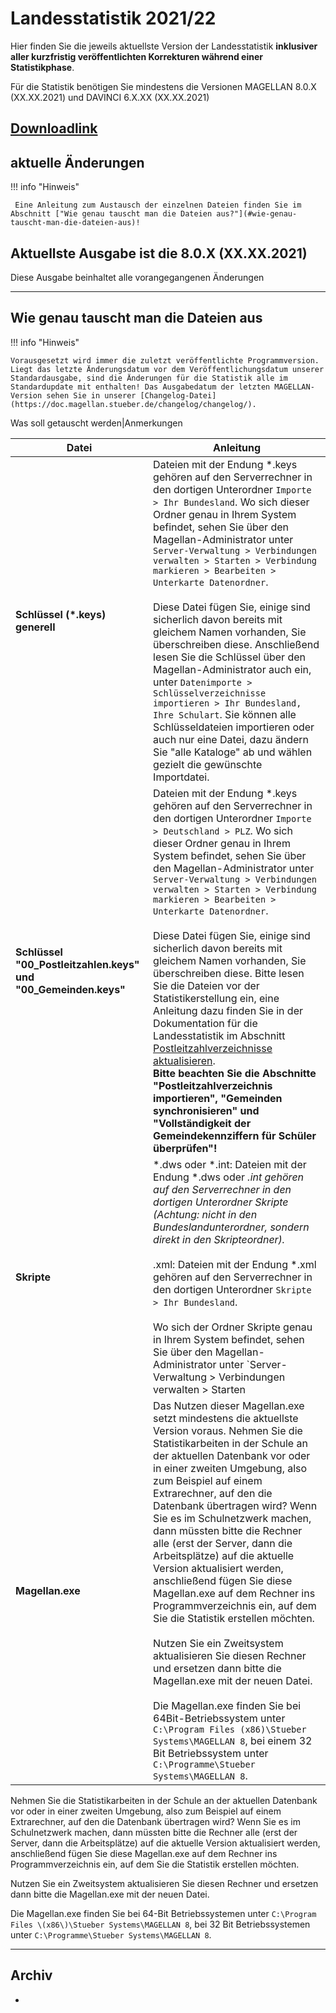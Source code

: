 # Landesstatistik 2021/22

Hier finden Sie die jeweils aktuellste Version der Landesstatistik **inklusiver aller kurzfristig veröffentlichten Korrekturen während einer Statistikphase**.

Für die Statistik benötigen Sie mindestens die Versionen MAGELLAN 8.0.X (XX.XX.2021) und DAVINCI 6.X.XX (XX.XX.2021)

## [**Downloadlink**](https://my.hidrive.com/share/)

## aktuelle Änderungen

!!! info "Hinweis"

     Eine Anleitung zum Austausch der einzelnen Dateien finden Sie im Abschnitt ["Wie genau tauscht man die Dateien aus?"](#wie-genau-tauscht-man-die-dateien-aus)!

## Aktuellste Ausgabe ist die 8.0.X (XX.XX.2021)

Diese Ausgabe beinhaltet alle vorangegangenen Änderungen

---

## Wie genau tauscht man die Dateien aus

!!! info "Hinweis"

    Vorausgesetzt wird immer die zuletzt veröffentlichte Programmversion. Liegt das letzte Änderungsdatum vor dem Veröffentlichungsdatum unserer Standardausgabe, sind die Änderungen für die Statistik alle im Standardupdate mit enthalten! Das Ausgabedatum der letzten MAGELLAN-Version sehen Sie in unserer [Changelog-Datei](https://doc.magellan.stueber.de/changelog/changelog/).

Was soll getauscht werden|Anmerkungen

Datei|Anleitung
--|--
**Schlüssel (*.keys) generell**|Dateien mit der Endung \*.keys gehören auf den Serverrechner in den dortigen Unterordner `Importe > Ihr Bundesland`. Wo sich dieser Ordner genau in Ihrem System befindet, sehen Sie über den Magellan-Administrator unter `Server-Verwaltung > Verbindungen verwalten > Starten > Verbindung markieren > Bearbeiten > Unterkarte Datenordner`. <br/><br/>Diese Datei fügen Sie, einige sind sicherlich davon bereits mit gleichem Namen vorhanden, Sie überschreiben diese. Anschließend lesen Sie die Schlüssel über den Magellan-Administrator auch ein, unter `Datenimporte > Schlüsselverzeichnisse importieren > Ihr Bundesland, Ihre Schulart`. Sie können alle Schlüsseldateien importieren oder auch nur eine Datei, dazu ändern Sie "alle Kataloge" ab und wählen gezielt die gewünschte Importdatei.
**Schlüssel "00_Postleitzahlen.keys" und "00_Gemeinden.keys"**|Dateien mit der Endung *.keys gehören auf den Serverrechner in den dortigen Unterordner `Importe > Deutschland > PLZ`. Wo sich dieser Ordner genau in Ihrem System befindet, sehen Sie über den Magellan-Administrator unter `Server-Verwaltung > Verbindungen verwalten > Starten > Verbindung markieren > Bearbeiten > Unterkarte Datenordner`.<br/><br/>Diese Datei fügen Sie, einige sind sicherlich davon bereits mit gleichem Namen vorhanden, Sie überschreiben diese. Bitte lesen Sie die Dateien vor der Statistikerstellung ein, eine Anleitung dazu finden Sie in der Dokumentation für die Landesstatistik im Abschnitt [Postleitzahlverzeichnisse aktualisieren](https://doc.ls.stueber.de/schluesselverzeichnisse/#postleitzahlverzeichnisse-aktualisieren).<br>**Bitte beachten Sie die Abschnitte  "Postleitzahlverzeichnis importieren", "Gemeinden synchronisieren" und "Vollständigkeit der Gemeindekennziffern für Schüler überprüfen"!**
**Skripte**| \*.dws oder \*.int: Dateien mit der Endung \*.dws oder *.int  gehören auf den Serverrechner in den dortigen Unterordner Skripte (Achtung: nicht in den Bundeslandunterordner, sondern direkt in den Skripteordner).<br/><br/>*.xml: Dateien mit der Endung *.xml gehören auf den Serverrechner in den dortigen Unterordner `Skripte > Ihr Bundesland`. <br/><br/>Wo sich der Ordner Skripte genau in Ihrem System befindet, sehen Sie über den Magellan-Administrator unter `Server-Verwaltung > Verbindungen verwalten > Starten|Verbindung markieren > Bearbeiten > Unterkarte Datenordner`.
**Magellan.exe**|Das Nutzen dieser Magellan.exe setzt mindestens die aktuellste Version voraus. Nehmen Sie die Statistikarbeiten in der Schule an der aktuellen Datenbank vor oder in einer zweiten Umgebung, also zum Beispiel auf einem Extrarechner, auf den die Datenbank übertragen wird? Wenn Sie es im Schulnetzwerk machen, dann müssten bitte die Rechner alle (erst der Server, dann die Arbeitsplätze) auf die aktuelle Version aktualisiert werden, anschließend fügen Sie diese Magellan.exe auf dem Rechner ins Programmverzeichnis ein, auf dem Sie die Statistik erstellen möchten.<br><br>Nutzen Sie ein Zweitsystem aktualisieren Sie diesen Rechner und ersetzen dann bitte die Magellan.exe mit der neuen Datei.<br/><br/>Die Magellan.exe finden Sie bei 64Bit-Betriebssystem unter `C:\Program Files (x86)\Stueber Systems\MAGELLAN 8`, bei einem 32 Bit Betriebssystem unter `C:\Programme\Stueber Systems\MAGELLAN 8`.

Nehmen Sie die Statistikarbeiten in der Schule an der aktuellen Datenbank vor oder in einer zweiten Umgebung, also zum Beispiel auf einem Extrarechner, auf den die Datenbank übertragen wird? Wenn Sie es im Schulnetzwerk machen, dann müssten bitte die Rechner alle \(erst der Server, dann die Arbeitsplätze\) auf die aktuelle Version aktualisiert werden, anschließend fügen Sie diese Magellan.exe auf dem Rechner ins Programmverzeichnis ein, auf dem Sie die Statistik erstellen möchten.

Nutzen Sie ein Zweitsystem aktualisieren Sie diesen Rechner und ersetzen dann bitte die Magellan.exe mit der neuen Datei.

Die Magellan.exe finden Sie bei  64-Bit Betriebssystemen unter `C:\Program Files \(x86\)\Stueber Systems\MAGELLAN 8`, bei  32 Bit Betriebssystemen unter `C:\Programme\Stueber Systems\MAGELLAN 8`.

---

## Archiv

-
